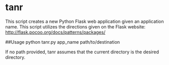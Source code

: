 tanr
====

This script creates a new Python Flask web application given an application name. This script utilizes the directions given on the Flask website: http://flask.pocoo.org/docs/patterns/packages/

##Usage
python tanr.py app_name path/to/destination

If no path provided, tanr assumes that the current directory is the desired directory.
